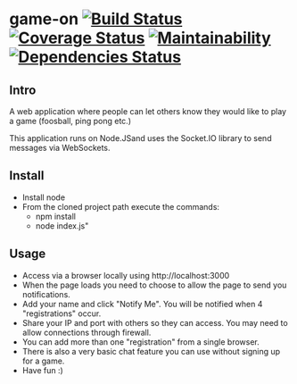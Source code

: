 # game-on [![Build Status](https://travis-ci.org/cl0h/game-on.svg?branch=master)](https://travis-ci.org/cl0h/game-on?branch=master) [![Coverage Status](https://coveralls.io/repos/github/cl0h/game-on/badge.svg?branch=master)](https://coveralls.io/github/cl0h/game-on?branch=master) [![Maintainability](https://api.codeclimate.com/v1/badges/8e346e15b0d380249bda/maintainability)](https://codeclimate.com/github/cl0h/game-on/maintainability) [![Dependencies Status](https://david-dm.org/cl0h/game-on/status.svg)](https://david-dm.org/cl0h/game-on) 

## Intro
A web application where people can let others know they would like to play a game (foosball, ping pong etc.)


This application runs on Node.JSand uses the Socket.IO library to send messages via WebSockets. 


## Install
- Install node
- From the cloned project path execute the commands:
  - npm install
  - node index.js"


## Usage
- Access via a browser locally using http://localhost:3000
- When the page loads you need to choose to allow the page to send you notifications.
- Add your name and click "Notify Me". You will be notified when 4 "registrations" occur. 
- Share your IP and port with others so they can access. You may need to allow connections through firewall.
- You can add more than one "registration" from a single browser.
- There is also a very basic chat feature you can use without signing up for a game.
- Have fun :)
